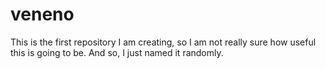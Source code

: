 # veneno
This is the first repository I am creating, so I am not really sure how useful this is going to be. And so, I just named it randomly.
